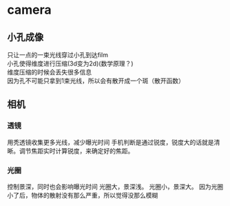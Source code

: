 # camera
## 小孔成像
只让一点的一束光线穿过小孔到达film  
小孔使得维度进行压缩(3d变为2d)(数学原理？)  
维度压缩的时候会丢失很多信息  
因为孔不可能只拿到1束光线，所以会有散开成一个斑（散开函数）
## 相机
### 透镜
用秃透镜收集更多光线，减少曝光时间
手机判断是通过锐度，锐度大的话就是清晰。调节焦距实时计算锐度，来确定好的焦距。
### 光圈
控制景深，同时也会影响曝光时间
光圈大，景深浅。
光圈小，景深大。
因为光圈小了后，物体的散射没有那么严重，所以觉得没那么模糊